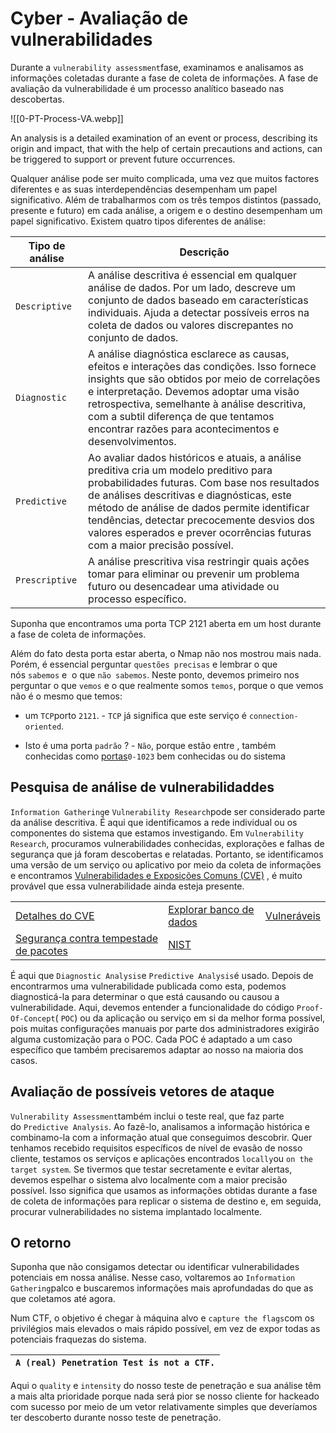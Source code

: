 # Cyber - Avaliação de vulnerabilidades

Durante a `vulnerability assessment`fase, examinamos e analisamos as informações coletadas durante a fase de coleta de informações. A fase de avaliação da vulnerabilidade é um processo analítico baseado nas descobertas.

![[0-PT-Process-VA.webp]]

An analysis is a detailed examination of an event or process, describing its origin and impact, that with the help of certain precautions and actions, can be triggered to support or prevent future occurrences.

Qualquer análise pode ser muito complicada, uma vez que muitos factores diferentes e as suas interdependências desempenham um papel significativo. Além de trabalharmos com os três tempos distintos (passado, presente e futuro) em cada análise, a origem e o destino desempenham um papel significativo. Existem quatro tipos diferentes de análise:

| **Tipo de análise** | **Descrição**                                                                                                                                                                                                                                                                                                                                                   |
| ------------------- | --------------------------------------------------------------------------------------------------------------------------------------------------------------------------------------------------------------------------------------------------------------------------------------------------------------------------------------------------------------- |
| `Descriptive`       | A análise descritiva é essencial em qualquer análise de dados. Por um lado, descreve um conjunto de dados baseado em características individuais. Ajuda a detectar possíveis erros na coleta de dados ou valores discrepantes no conjunto de dados.                                                                                                             |
| `Diagnostic`        | A análise diagnóstica esclarece as causas, efeitos e interações das condições. Isso fornece insights que são obtidos por meio de correlações e interpretação. Devemos adoptar uma visão retrospectiva, semelhante à análise descritiva, com a subtil diferença de que tentamos encontrar razões para acontecimentos e desenvolvimentos.                         |
| `Predictive`        | Ao avaliar dados históricos e atuais, a análise preditiva cria um modelo preditivo para probabilidades futuras. Com base nos resultados de análises descritivas e diagnósticas, este método de análise de dados permite identificar tendências, detectar precocemente desvios dos valores esperados e prever ocorrências futuras com a maior precisão possível. |
| `Prescriptive`      | A análise prescritiva visa restringir quais ações tomar para eliminar ou prevenir um problema futuro ou desencadear uma atividade ou processo específico.                                                                                                                                                                                                       |

Suponha que encontramos uma porta TCP 2121 aberta em um host durante a fase de coleta de informações.

Além do fato desta porta estar aberta, o Nmap não nos mostrou mais nada.  Porém, é essencial perguntar `questões precisas` e lembrar o que nós `sabemos` e  o que `não sabemos`. Neste ponto, devemos primeiro nos perguntar o que `vemos` e o que realmente somos `temos`, porque o que vemos não é o mesmo que temos:

- um `TCP`porto `2121`. - `TCP` já significa que este serviço é `connection-oriented`.
    
- Isto é uma porta `padrão` ? - `Não`, porque estão entre , também conhecidas como [portas](https://www.iana.org/assignments/service-names-port-numbers/service-names-port-numbers.xhtml)`0-1023` bem conhecidas ou do sistema

## Pesquisa de análise de vulnerabilidaddes

`Information Gathering`e `Vulnerability Research`pode ser considerado parte da análise descritiva. É aqui que identificamos a rede individual ou os componentes do sistema que estamos investigando. Em `Vulnerability Research`, procuramos vulnerabilidades conhecidas, explorações e falhas de segurança que já foram descobertas e relatadas. Portanto, se identificamos uma versão de um serviço ou aplicativo por meio da coleta de informações e encontramos [Vulnerabilidades e Exposições Comuns (CVE)](https://www.cve.org/ResourcesSupport/FAQs) , é muito provável que essa vulnerabilidade ainda esteja presente.

|                                                                            |                                                         |                                     |
| -------------------------------------------------------------------------- | ------------------------------------------------------- | ----------------------------------- |
| [Detalhes do CVE](https://www.cvedetails.com/)                             | [Explorar banco de dados](https://www.exploit-db.com/)  | [Vulneráveis](https://vulners.com/) |
| [Segurança contra tempestade de pacotes](https://packetstormsecurity.com/) | [NIST](https://nvd.nist.gov/vuln/search?execution=e2s1) |                                     |

É aqui que `Diagnostic Analysis`e `Predictive Analysis`é usado. Depois de encontrarmos uma vulnerabilidade publicada como esta, podemos diagnosticá-la para determinar o que está causando ou causou a vulnerabilidade. Aqui, devemos entender a funcionalidade do código `Proof-Of-Concept`( `POC`) ou da aplicação ou serviço em si da melhor forma possível, pois muitas configurações manuais por parte dos administradores exigirão alguma customização para o POC. Cada POC é adaptado a um caso específico que também precisaremos adaptar ao nosso na maioria dos casos.

## Avaliação de possíveis vetores de ataque

`Vulnerability Assessment`também inclui o teste real, que faz parte do `Predictive Analysis`. Ao fazê-lo, analisamos a informação histórica e combinamo-la com a informação atual que conseguimos descobrir. Quer tenhamos recebido requisitos específicos de nível de evasão de nosso cliente, testamos os serviços e aplicações encontrados `locally`ou `on the target system`. Se tivermos que testar secretamente e evitar alertas, devemos espelhar o sistema alvo localmente com a maior precisão possível. Isso significa que usamos as informações obtidas durante a fase de coleta de informações para replicar o sistema de destino e, em seguida, procurar vulnerabilidades no sistema implantado localmente.

## O retorno

Suponha que não consigamos detectar ou identificar vulnerabilidades potenciais em nossa análise. Nesse caso, voltaremos ao `Information Gathering`palco e buscaremos informações mais aprofundadas do que as que coletamos até agora.

Num CTF, o objetivo é chegar à máquina alvo e `capture the flags`com os privilégios mais elevados o mais rápido possível, em vez de expor todas as potenciais fraquezas do sistema.

|**`A (real) Penetration Test is not a CTF.`**|
|---|
Aqui o `quality` e `intensity` do nosso teste de penetração e sua análise têm a mais alta prioridade porque nada será pior se nosso cliente for hackeado com sucesso por meio de um vetor relativamente simples que deveríamos ter descoberto durante nosso teste de penetração.



























